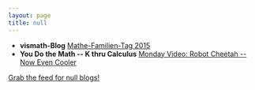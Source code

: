 ```yaml
---
layout: page
title: null
---
```


* **vismath-Blog** [Mathe-Familien-Tag 2015](https://www.vismath.eu/de/blog/mathe-familien-tag-2015?pwkc=rss)
* **You Do the Math -- K thru Calculus** [Monday Video: Robot Cheetah -- Now Even Cooler](http://youdothemathkthrucalculus.blogspot.com/2015/08/monday-video-robot-cheetah-now-even.html)

[Grab the feed for null blogs!](null.xml)

